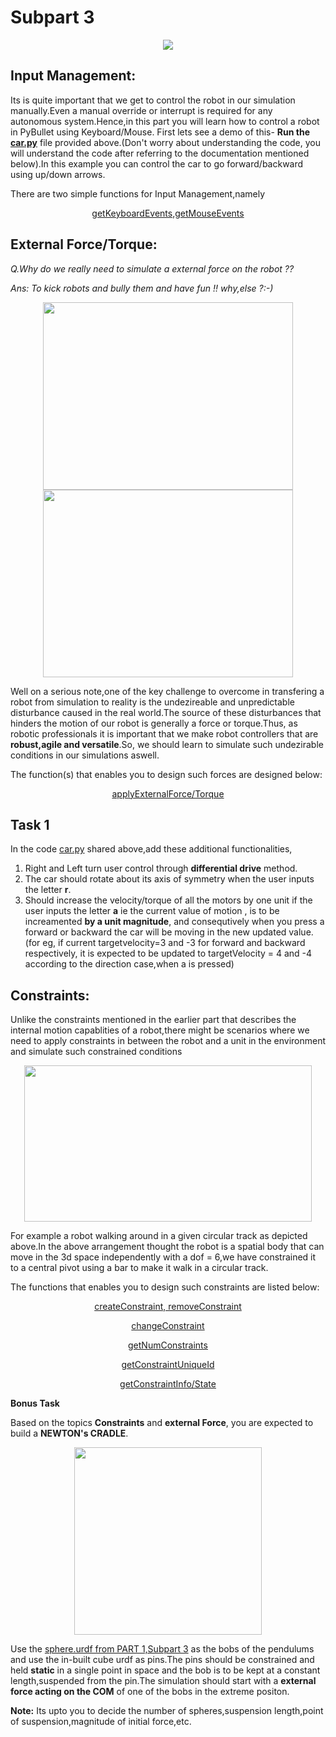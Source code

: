 # Subpart 3

<p align="center">
 <img src="https://github.com/NiranthS/Robo-Summer-Camp-20/blob/master/Part2/documentation2.jpg"><br>
</p>

## Input Management:

Its is quite important that we get to control the robot in our simulation manually.Even a manual override or interrupt is required for any autonomous system.Hence,in this part you will learn how to control a robot in PyBullet using Keyboard/Mouse.
First lets see a demo of this- **Run the [car.py](https://github.com/NiranthS/Robo-Summer-Camp-20/blob/master/Part2/Subpart%203/car.py)** file provided above.(Don't worry about understanding the code, you will understand the code after referring to the documentation mentioned below).In this example you can control the car to go forward/backward using up/down arrows.

There are two simple functions for Input Management,namely
<div align = "center">
 
[getKeyboardEvents,getMouseEvents](https://docs.google.com/document/d/10sXEhzFRSnvFcl3XxNGhnD4N2SedqwdAvK3dsihxVUA/preview#heading=h.jvkackps3ev0)


</div>

## External Force/Torque:
_Q.Why do we really need to simulate a external force on the robot ??_

_Ans: To kick robots and bully them and have fun !! why,else ?:-)_

<p align="center">
 <img width = "400" height = "300" src="https://media.giphy.com/media/3rgXBINepaeqSr1OfK/giphy.gif">
 <img width = "400" height = "300" src="https://cdn.zmescience.com/wp-content/uploads/2016/02/xyDeq5VeiILHq.gif">
</p>


Well on a serious note,one of the key challenge to overcome in transfering a robot from simulation to reality is the undezireable and unpredictable disturbance caused in the real world.The source of these disturbances that hinders the motion of our robot is generally a force or torque.Thus, as robotic professionals it is important that we make robot controllers that are **robust,agile and versatile**.So, we should learn to simulate such undezirable conditions in our simulations aswell.

The function(s) that enables you to design such forces are designed below: 

<div align = "center">

[applyExternalForce/Torque](https://docs.google.com/document/d/10sXEhzFRSnvFcl3XxNGhnD4N2SedqwdAvK3dsihxVUA/preview#heading=h.mq73m9o2gcpy)

</div>

## **Task 1**

In the code [car.py](https://github.com/NiranthS/Robo-Summer-Camp-20/blob/master/Part2/Subpart%203/car.py) shared above,add
these additional functionalities,

1. Right and Left turn user control through **differential drive** method.
2. The car should rotate about its axis of symmetry when the user inputs the letter **r**.
3. Should increase the velocity/torque of all the motors by one unit if the user inputs the letter **a** ie the current value of motion , is to be increamented **by a unit magnitude**, and consequtively when you press a forward or backward the car will be moving in the new updated value.(for eg, if current targetvelocity=3 and -3 for forward and backward respectively, it is expected to be updated to  targetVelocity = 4 and -4 according to the direction case,when a is pressed)

## Constraints:

Unlike the constraints mentioned in the earlier part that describes the internal motion capablities of a robot,there might be scenarios where we need to apply constraints in between the robot and a unit in the environment and simulate such constrained conditions

<p align="center">
 <img width = "460" height = "250" src="https://thumbs.gfycat.com/MajorWeeKilldeer-size_restricted.gif">
</p>

For example a robot walking around in a given circular track as depicted above.In the above arrangement thought the robot is a spatial body that can move in the 3d space independently with a dof = 6,we have constrained it to a central pivot using a bar to make it walk in a circular track.

The functions that enables you to design such constraints are listed below:

<div align = "center">

[createConstraint, removeConstraint](https://docs.google.com/document/d/10sXEhzFRSnvFcl3XxNGhnD4N2SedqwdAvK3dsihxVUA/preview#heading=h.fq749wu22x4c)
 
[changeConstraint](https://docs.google.com/document/d/10sXEhzFRSnvFcl3XxNGhnD4N2SedqwdAvK3dsihxVUA/preview#heading=h.fq749wu22x4c)

[getNumConstraints](https://docs.google.com/document/d/10sXEhzFRSnvFcl3XxNGhnD4N2SedqwdAvK3dsihxVUA/preview#heading=h.hsbb69vwmyl0)

[getConstraintUniqueId](https://docs.google.com/document/d/10sXEhzFRSnvFcl3XxNGhnD4N2SedqwdAvK3dsihxVUA/preview#heading=h.hsbb69vwmyl0)

[getConstraintInfo/State](https://docs.google.com/document/d/10sXEhzFRSnvFcl3XxNGhnD4N2SedqwdAvK3dsihxVUA/preview#heading=h.zjkkp84f52f)

</div>





**Bonus Task**

Based on the topics **Constraints** and **external Force**, you are expected to build a **NEWTON's CRADLE**.

<p align="center">
 <img width = "300" height = "300" src="https://gifimage.net/wp-content/uploads/2017/08/newtons-cradle-gif-1-1.gif">
 </p>

Use the [sphere.urdf from PART 1,Subpart 3](https://github.com/NiranthS/Robo-Summer-Camp-20/blob/master/Part1/Subpart%203/sphere.urdf) as the bobs of the pendulums and use the in-built cube urdf as pins.The pins should be constrained and held **static** in a single point in space and the bob is to be kept at a constant length,suspended from the pin.The simulation should start with a **external force acting on the COM** of one of the bobs in the extreme positon.

**Note:** Its upto you to decide the number of spheres,suspension length,point of suspension,magnitude of initial force,etc.



